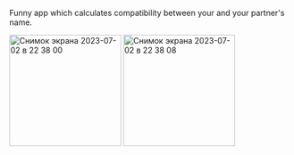 Funny app which calculates compatibility between your and your partner's name.  

<img width="200" alt="Снимок экрана 2023-07-02 в 22 38 00" src="https://github.com/ArystanSh/NamesCompatibilityApp/assets/116955102/aaf53481-c784-4752-bf14-8d49496b9fa2">
<img width="200" alt="Снимок экрана 2023-07-02 в 22 38 08" src="https://github.com/ArystanSh/NamesCompatibilityApp/assets/116955102/7efc82db-9d41-412d-926e-aaaa5c2cf983">

